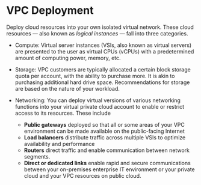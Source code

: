# VPC Deployment

Deploy cloud resources into your own isolated virtual network. These cloud resources — also known as _logical instances_ — fall into three categories.

- Compute: Virtual server instances (VSIs, also known as virtual servers) are presented to the user as virtual CPUs (vCPUs) with a predetermined amount of computing power, memory, etc.
- Storage: VPC customers are typically allocated a certain block storage quota per account, with the ability to purchase more. It is akin to purchasing additional hard drive space. Recommendations for storage are based on the nature of your workload.
- Networking: You can deploy virtual versions of various networking functions into your virtual private cloud account to enable or restrict access to its resources. These include

    - **Public gateways** deployed so that all or some areas of your VPC environment can be made available on the public-facing Internet
    - **Load balancers** distribute traffic across multiple VSIs to optimize availability and performance
    - **Routers** direct traffic and enable communication between network segments. 
    - **Direct or dedicated links** enable rapid and secure communications between your on-premises enterprise IT environment or your private cloud and your VPC resources on public cloud.

##

